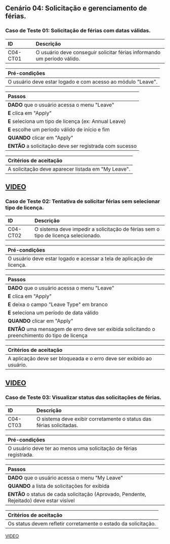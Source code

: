 ## Cenário 04: Solicitação e gerenciamento de férias.

### Caso de Teste 01: Solicitação de férias com datas válidas.

| ID       | Descrição                                                               |
| :------- | :---------------------------------------------------------------------- |
| C04-CT01 | O usuário deve conseguir solicitar férias informando um período válido. |

| **Pré-condições**                                             |
| :------------------------------------------------------------ |
| O usuário deve estar logado e com acesso ao módulo "Leave".   |

| **Passos**                                                        |
| :---------------------------------------------------------------- |
| **DADO** que o usuário acessa o menu \"Leave\"                   |
| **E** clica em \"Apply\"                                         |
| **E** seleciona um tipo de licença (ex: Annual Leave)            |
| **E** escolhe um período válido de início e fim                 |
| **QUANDO** clicar em \"Apply\"                                   |
| **ENTÃO** a solicitação deve ser registrada com sucesso          |

| **Critérios de aceitação**                                      |
| :-------------------------------------------------------------- |
| A solicitação deve aparecer listada em \"My Leave\".            |

[VIDEO](https://jam.dev/c/0f0c23f9-013d-4915-af31-c442d4240281)
---

### Caso de Teste 02: Tentativa de solicitar férias sem selecionar tipo de licença.

| ID       | Descrição                                                                         |
| :------- | :-------------------------------------------------------------------------------- |
| C04-CT02 | O sistema deve impedir a solicitação de férias sem o tipo de licença selecionado. |

| **Pré-condições**                                             |
| :------------------------------------------------------------ |
| O usuário deve estar logado e acessar a tela de aplicação de licença. |

| **Passos**                                                        |
| :---------------------------------------------------------------- |
| **DADO** que o usuário acessa o menu \"Leave\"                   |
| **E** clica em \"Apply\"                                         |
| **E** deixa o campo \"Leave Type\" em branco                    |
| **E** seleciona um período de data válido                       |
| **QUANDO** clicar em \"Apply\"                                   |
| **ENTÃO** uma mensagem de erro deve ser exibida solicitando o preenchimento do tipo de licença |

| **Critérios de aceitação**                                      |
| :-------------------------------------------------------------- |
| A aplicação deve ser bloqueada e o erro deve ser exibido ao usuário. |

[VIDEO](https://jam.dev/c/35d551fa-c1ac-471a-8884-900db558e390)
---

### Caso de Teste 03: Visualizar status das solicitações de férias.

| ID       | Descrição                                                              |
| :------- | :--------------------------------------------------------------------- |
| C04-CT03 | O sistema deve exibir corretamente o status das férias solicitadas.    |

| **Pré-condições**                                             |
| :------------------------------------------------------------ |
| O usuário deve ter ao menos uma solicitação de férias registrada. |

| **Passos**                                                        |
| :---------------------------------------------------------------- |
| **DADO** que o usuário acessa o menu \"My Leave\"                |
| **QUANDO** a lista de solicitações for exibida                  |
| **ENTÃO** o status de cada solicitação (Aprovado, Pendente, Rejeitado) deve estar visível |

| **Critérios de aceitação**                                      |
| :-------------------------------------------------------------- |
| Os status devem refletir corretamente o estado da solicitação.  |
[VIDEO](https://jam.dev/c/2facef19-c0cb-4ccb-836a-57f10ed0b943)
